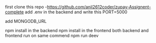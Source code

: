 first clone this repo -https://github.com/anil2612coder/zupay-Assignent-complete 
add .env in the backend and write this 
PORT=5000

add MONGODB_URL 

npm install in the backend
npm install in the frontend 
both backend and frontend run on same commend npm run deev
